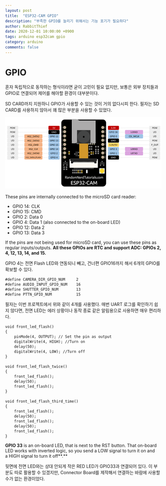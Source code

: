 ```yaml
---
layout: post
title:  "ESP32-CAM GPIO"
description: "부족한 GPIO를 늘리기 위해서는 기능 포기가 필요하다"
author: RabbitThief
date: 2020-12-01 10:00:00 +0900
tags: arduino esp32cam gpio 
category: arduino
comments: false
---	
```




# GPIO

혼자 독립적으로 동작하는 형식이라면 굳이 고민이 필요 없지만, 보통은 외부 장치들과 GPIO로 연결되어 제어를 해야할 환경이 대부분이다.

SD CARD까지 지원하니 GPIO가 사용할 수 있는 것이 거의 없다시피 한다.  필자는 SD CARD를 사용하지 않아서 꽤 많은 부분을 사용할 수 있었다. 

![/assets/article_images/2020-12-01/Untitled.png](/assets/article_images/2020-12-01/Untitled.png)

These pins are internally connected to the microSD card reader:

- GPIO 14: CLK
- GPIO 15: CMD
- GPIO 2: Data 0
- GPIO 4: Data 1 (also connected to the on-board LED)
- GPIO 12: Data 2
- GPIO 13: Data 3

If the pins are not being used for microSD card, you can use these pins as regular inputs/outputs. **All these GPIOs are RTC and support ADC: GPIOs 2, 4, 12, 13, 14, and 15.**

GPIO 4는 전면 Flash LED와 연동되니 빼고, 건너편 GPIO16까지 해서 6개의 GPIO를 확보할 수 있다. 

```arduino
#define CAMERA_DIR_GPIO_NUM     2
#define AUDIO_INPUT_GPIO_NUM    16
#define SHUTTER_GPIO_NUM        13
#define PTTN_GPIO_NUM           15
```

필자는 이번 프로젝트에서 위와 같이 4개를 사용했다.  매번 UART 로그를 확인하기 쉽지 않다면, 전면 LED는 에러 상황이나 동작 종료 같은 알림용으로 사용하면 매우 편리하다.  

```arduino
void front_led_flash()
{
    pinMode(4, OUTPUT); // Set the pin as output
    digitalWrite(4, HIGH); //Turn on
    delay(50); 
    digitalWrite(4, LOW); //Turn off
}

void front_led_flash_twice() 
{
    front_led_flash();
    delay(50); 
    front_led_flash();        
}

void front_led_flash_third_time() 
{
    front_led_flash();
    delay(50); 
    front_led_flash();        
    delay(50); 
    front_led_flash();        
}
```

**GPIO 33** is an on-board LED, that is next to the RST button. That on-board LED works with inverted logic, so you send a LOW signal to turn it on and a HIGH signal to turn it off**.**

뒷면에 전면 LED와는 상대 안되게 작은 RED LED가 GPIO33과 연결되어 있다.  이 부분도 따로 활용할 수 있겠지만, Connector Board를 제작해서 연결하는 바람에 사용할 수가 없는 환경이었다.